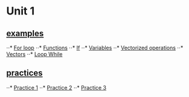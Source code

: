 # Unit 1
## [examples](./examples)
⋅⋅* [For loop](./examples/forLoop.R)
⋅⋅* [Functions](./examples/functions.R)
⋅⋅* [If](./examples/ifStatement.R)
⋅⋅* [Variables](./examples/variables.R)
⋅⋅* [Vectorized operations](./examples/vectorizedOperations.R)
⋅⋅* [Vectors](./examples/vectors.R)
⋅⋅* [Loop While](./examples/whileLoop.R)
## [practices](./practices)
⋅⋅* [Practice 1](./practices/practice1.R)
⋅⋅* [Practice 2](./practices/practice2.R)
⋅⋅* [Practice 3](./practices/practice_3.R)